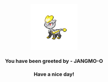 <p align="center">
            <img src="https://raw.githubusercontent.com/PokeAPI/sprites/master/sprites/pokemon/782.png" width="150" height="150">
          </p>
          <h3 align="center">You have been greeted by - <b>JANGMO-O</b></h3>
          <h3 align="center">Have a nice day!</h3>
